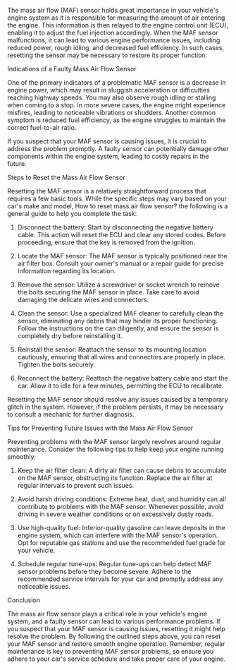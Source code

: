 The mass air flow (MAF) sensor holds great importance in your vehicle's engine system as it is responsible for measuring the amount of air entering the engine. This information is then relayed to the engine control unit (ECU), enabling it to adjust the fuel injection accordingly. When the MAF sensor malfunctions, it can lead to various engine performance issues, including reduced power, rough idling, and decreased fuel efficiency. In such cases, resetting the sensor may be necessary to restore its proper function.

Indications of a Faulty Mass Air Flow Sensor

One of the primary indicators of a problematic MAF sensor is a decrease in engine power, which may result in sluggish acceleration or difficulties reaching highway speeds. You may also observe rough idling or stalling when coming to a stop. In more severe cases, the engine might experience misfires, leading to noticeable vibrations or shudders. Another common symptom is reduced fuel efficiency, as the engine struggles to maintain the correct fuel-to-air ratio.

If you suspect that your MAF sensor is causing issues, it is crucial to address the problem promptly. A faulty sensor can potentially damage other components within the engine system, leading to costly repairs in the future.

Steps to Reset the Mass Air Flow Sensor

Resetting the MAF sensor is a relatively straightforward process that requires a few basic tools. While the specific steps may vary based on your car's make and model, How to reset mass air flow sensor? the following is a general guide to help you complete the task:

1. Disconnect the battery: Start by disconnecting the negative battery cable. This action will reset the ECU and clear any stored codes. Before proceeding, ensure that the key is removed from the ignition.

2. Locate the MAF sensor: The MAF sensor is typically positioned near the air filter box. Consult your owner's manual or a repair guide for precise information regarding its location.

3. Remove the sensor: Utilize a screwdriver or socket wrench to remove the bolts securing the MAF sensor in place. Take care to avoid damaging the delicate wires and connectors.

4. Clean the sensor: Use a specialized MAF cleaner to carefully clean the sensor, eliminating any debris that may hinder its proper functioning. Follow the instructions on the can diligently, and ensure the sensor is completely dry before reinstalling it.

5. Reinstall the sensor: Reattach the sensor to its mounting location cautiously, ensuring that all wires and connectors are properly in place. Tighten the bolts securely.

6. Reconnect the battery: Reattach the negative battery cable and start the car. Allow it to idle for a few minutes, permitting the ECU to recalibrate.

Resetting the MAF sensor should resolve any issues caused by a temporary glitch in the system. However, if the problem persists, it may be necessary to consult a mechanic for further diagnosis.

Tips for Preventing Future Issues with the Mass Air Flow Sensor

Preventing problems with the MAF sensor largely revolves around regular maintenance. Consider the following tips to help keep your engine running smoothly:

1. Keep the air filter clean: A dirty air filter can cause debris to accumulate on the MAF sensor, obstructing its function. Replace the air filter at regular intervals to prevent such issues.

2. Avoid harsh driving conditions: Extreme heat, dust, and humidity can all contribute to problems with the MAF sensor. Whenever possible, avoid driving in severe weather conditions or on excessively dusty roads.

3. Use high-quality fuel: Inferior-quality gasoline can leave deposits in the engine system, which can interfere with the MAF sensor's operation. Opt for reputable gas stations and use the recommended fuel grade for your vehicle.

4. Schedule regular tune-ups: Regular tune-ups can help detect MAF sensor problems before they become severe. Adhere to the recommended service intervals for your car and promptly address any noticeable issues.

Conclusion

The mass air flow sensor plays a critical role in your vehicle's engine system, and a faulty sensor can lead to various performance problems. If you suspect that your MAF sensor is causing issues, resetting it might help resolve the problem. By following the outlined steps above, you can reset your MAF sensor and restore smooth engine operation. Remember, regular maintenance is key to preventing MAF sensor problems, so ensure you adhere to your car's service schedule and take proper care of your engine.
